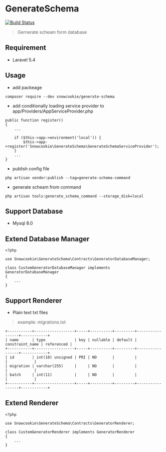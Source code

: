 # GenerateSchema

[![Build Status](https://drone.snowcookie.moe/api/badges/snowshana/GenerateSchema/status.svg?ref=refs/heads/master)](https://drone.snowcookie.moe/snowshana/GenerateSchema)

> Gernerate scheam form database

## Requirement
- Laravel 5.4

## Usage

- add packeage
```
composer require --dev snowcookie/generate-schema
```

- add conditionally loading service provider to app/Providers/AppServiceProvider.php
``` 
public function register()
{
    ...

    if ($this->app->environment('local')) {
        $this->app->register('Snowcookie\GenerateSchema\GenerateSchemaServiceProvider');
    }
    ...
}
```

- publish config file
```
php artisan vendor:publish --tag=generate-schema-command
```

- generate scheam from command
```
php artisan tools:generate_schema_command --storage_disk=local
```

## Support Database

- Mysql 8.0

## Extend Database Manager

```
<?php

use Snowcookie\GenerateSchema\Contracts\GeneratorDatabaseManager;

class CustomGeneratorDatabaseManager implements GeneratorDatabaseManager
{
    ...
}

```

## Support Renderer

- Plain text txt files

> example: migrations.txt

```
+-----------+------------------+-----+----------+---------+-----------------+------------+
| name      | type             | key | nullable | default | constraint_name | referenced |
+-----------+------------------+-----+----------+---------+-----------------+------------+
| id        | int(10) unsigned | PRI | NO       |         |                 |            |
| migration | varchar(255)     |     | NO       |         |                 |            |
| batch     | int(11)          |     | NO       |         |                 |            |
+-----------+------------------+-----+----------+---------+-----------------+------------+
```

## Extend Renderer

```
<?php

use Snowcookie\GenerateSchema\Contracts\GeneratorRenderer;

class CustomGeneratorRenderer implements GeneratorRenderer
{
    ...
}

```
